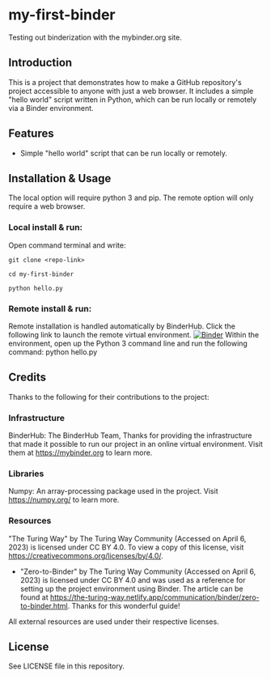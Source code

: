 # my-first-binder
Testing out binderization with the mybinder.org site.

## Introduction
This is a project that demonstrates how to make a GitHub repository's project accessible to anyone with just a web browser. It includes a simple "hello world" script written in Python, which can be run locally or remotely via a Binder environment.

## Features
* Simple "hello world" script that can be run locally or remotely.

## Installation & Usage
The local option will require python 3 and pip.  The remote option will only require a web browser.

### Local install & run:
Open command terminal and write:

```git clone <repo-link>```

```cd my-first-binder```

```python hello.py```

### Remote install & run:
Remote installation is handled automatically by BinderHub. Click the following link to launch the remote virtual environment.
[![Binder](https://mybinder.org/badge_logo.svg)](https://mybinder.org/v2/gh/earlyraven/my-first-binder/HEAD)
Within the environment, open up the Python 3 command line and run the following command:
python hello.py

## Credits
Thanks to the following for their contributions to the project:
### Infrastructure
BinderHub: The BinderHub Team, Thanks for providing the infrastructure that made it possible to run our project in an online virtual environment. Visit them at https://mybinder.org to learn more.
### Libraries
Numpy: An array-processing package used in the project. Visit https://numpy.org/ to learn more.
### Resources
"The Turing Way" by The Turing Way Community (Accessed on April 6, 2023) is licensed under CC BY 4.0. To view a copy of this license, visit https://creativecommons.org/licenses/by/4.0/.
  - "Zero-to-Binder" by The Turing Way Community (Accessed on April 6, 2023) is licensed under CC BY 4.0 and was used as a reference for setting up the project environment using Binder. The article can be found at https://the-turing-way.netlify.app/communication/binder/zero-to-binder.html.  Thanks for this wonderful guide!

All external resources are used under their respective licenses.

## License
See LICENSE file in this repository.
